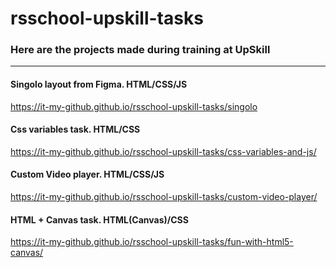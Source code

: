 # rsschool-upskill-tasks
### Here are the projects made during training at UpSkill
<hr/>
 
 #### Singolo layout from Figma. HTML/CSS/JS 
 https://it-my-github.github.io/rsschool-upskill-tasks/singolo
 
 #### Css variables task. HTML/CSS
 https://it-my-github.github.io/rsschool-upskill-tasks/css-variables-and-js/
 
 #### Custom Video player. HTML/CSS/JS
 https://it-my-github.github.io/rsschool-upskill-tasks/custom-video-player/
 
 #### HTML + Canvas task. HTML(Canvas)/CSS
 https://it-my-github.github.io/rsschool-upskill-tasks/fun-with-html5-canvas/
 
 
